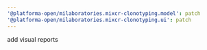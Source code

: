 ```yaml
---
'@platforma-open/milaboratories.mixcr-clonotyping.model': patch
'@platforma-open/milaboratories.mixcr-clonotyping.ui': patch
---
```


add visual reports
